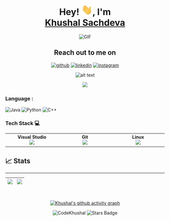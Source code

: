 <h1 align="center"> Hey! <img src="https://github.com/ABSphreak/ABSphreak/blob/master/gifs/Hi.gif" width="35px">, I'm <div class="badge-base LI-profile-badge" data-locale="en_US" data-size="large" data-theme="light" data-type="VERTICAL" data-vanity="khushal-sachdeva-25072002" data-version="v1"><a class="badge-base__link LI-simple-link" href="https://in.linkedin.com/in/khushal-sachdeva-25072002?trk=profile-badge">Khushal Sachdeva</a></div></h1>
<p align="center">
 <img alt="GIF" src="https://miro.medium.com/max/875/1*Urc28sbnORGOW5oyohQ06g.gif" width="400px" />
  <p/>
  
<h2 align="center">Reach out to me on </h2>

<div align="center">
 
[<img align="center" src='https://cdn.jsdelivr.net/npm/simple-icons@3.0.1/icons/github.svg' alt='github' height='40'>](https://github.com/CodeKhushal) 
[<img align="center" src='https://cdn.jsdelivr.net/npm/simple-icons@3.0.1/icons/linkedin.svg' alt='linkedin' height='40'>](https://www.linkedin.com/in/khushal-sachdeva-25072002/) 
[<img align="center" src='https://cdn.jsdelivr.net/npm/simple-icons@3.0.1/icons/instagram.svg' alt='instagram' height='40'>](https://www.instagram.com/_khushal_sachdeva_/) 
</div>

 <p align="center">
<img src="https://user-images.githubusercontent.com/46247882/87126810-77e5d000-c2aa-11ea-832f-70aa4fe394f9.gif" alt="alt text" width="150" height="150" />
</p>
<p align="center">
<img src="https://github-readme-stats.vercel.app/api/top-langs/?username=CodeKhushal&layout=compact(https://github.com/CodeKhushal/github-readme-stats)"/>
 </p>
 
### Language :
![Java](https://img.shields.io/badge/-java-E34A86?style=flat-square&logo=java)
![Python](https://img.shields.io/badge/-Python-black?style=flat-square&logo=Python)
![C++](https://img.shields.io/badge/-C++-00599C?style=flat-square&logo=c)

### Tech Stack :computer:
<table align="center">
<tbody>
<tr>
  
  <td align="center" width="20%">
<span><b><center>Visual Studio</center></b></span> 
<img height=65px src="https://cdn.worldvectorlogo.com/logos/visual-studio-code-1.svg"> 
</td>
  
  <td align="center" width="20%">
<span><b><center>Git</center></b></span> 
<img height=65px src="https://cdn.worldvectorlogo.com/logos/git-icon.svg"> 
</td>
 
<td align="center" width="20%">
<span><b><center>Linux</center></b></span> 
<img height=65px src="https://user-images.githubusercontent.com/68191677/130678117-f2be7ac2-d2fc-4e70-9f78-33b0bbffeaa3.png"> 
</td>
</tr>
</tbody>
</table>

## 📈 Stats

<hr>

|<img src="https://github-readme-stats.vercel.app/api?username=CodeKhushal&show_icons=true&count_private=true&theme=radical"/>|<img src="https://github-readme-streak-stats.herokuapp.com/?user=CodeKhushal&theme=radical"/>|
|---|---|
<br />
<div align="center">
     
[![Khushal's github activity graph](https://activity-graph.herokuapp.com/graph?username=CodeKhushal&theme=xcode)](https://git.io/CodeKhushal)

</div>
<p align="center"> <img src="https://komarev.com/ghpvc/?username=CodeKhushal&label=Profile%20views&color=129e00&style=plastic" alt="CodeKhushal" /> 
<img src="https://img.shields.io/github/stars/CodeKhushal" alt="Stars Badge"/></a></p>

<!--
**CodeKhushal/CodeKhushal** is a ✨ _special_ ✨ repository because its `README.md` (this file) appears on your GitHub profile.

Here are some ideas to get you started:
- 😄 Pronouns: ...
- 💬 Ask me about ...
- 🤔 I’m looking for help with ...

<br>![image](https://user-images.githubusercontent.com/68191677/120099245-265f6180-c158-11eb-8c7a-2d61f9dcf24b.png)&nbsp; &nbsp; &nbsp; &nbsp; &nbsp; &nbsp; &nbsp; &nbsp; ![image](https://user-images.githubusercontent.com/68191677/120099267-35deaa80-c158-11eb-8dcd-e21cbad9b55b.png)
<br/>
 <p>
 &nbsp;&nbsp;&nbsp;&nbsp;&nbsp;&nbsp;&nbsp;&nbsp;<img align="center" src="https://user-images.githubusercontent.com/68191677/120099245-265f6180-c158-11eb-8c7a-2d61f9dcf24b.png" width="400px" />&nbsp;&nbsp;&nbsp;
  <img align="center" src="https://user-images.githubusercontent.com/68191677/120099267-35deaa80-c158-11eb-8dcd-e21cbad9b55b.png" width="400px" />
<p/>
# Hey! <img src="https://github.com/ABSphreak/ABSphreak/blob/master/gifs/Hi.gif" width="35px">  
[<img align="center" src='https://cdn.jsdelivr.net/npm/simple-icons@3.0.1/icons/blogger.svg' alt='blogger' height='40'>](https://pirogrammer1.blogspot.com)
<h1 align="center"><a href="https://www.linkedin.com/in/khushal-sachdeva-25072002?"></a><img src="https://img.shields.io/badge/-Khushal Sachdeva-blue?style=flat-square&logo=Linkedin&logoColor=white&link=https://www.linkedin.com/in/khushal-sachdeva-25072002?"/> &nbsp;&nbsp;Khushal Sachdeva &nbsp;&nbsp;<h1/>

 - 📫 How to reach me: https://twitter.com/khushal_25    
 - 🔭 I’m currently working on Java and Android Development.
 - :computer: Languages: C, C++, Java
 - 📫 Mail:- khushalsachdeva22@gmail.com
 - ⚡ Fun fact: Fun!
 
 <h2 align="center">Trophies</h2>
<div align="center">
    
[![trophy](https://github-profile-trophy.vercel.app/?username=CodeKhushal)](https://github.com/ryo-ma/github-profile-trophy)
</div>

<br>
<table align="center">
<tbody>
 <tr>
  <td align="center" width="20%">
<span><b><center>C</center></b></span> 
<img height=60px src="https://user-images.githubusercontent.com/68191677/130678024-616363e5-2d50-45da-a7aa-8d12ee3d72fc.png"> 
</td>
  
  <td align="center" width="20%">
<span><b><center>C++</center></b></span> 
<img height=65px src="https://user-images.githubusercontent.com/68191677/130677086-5c64b983-5942-47c9-ae70-96da7d794172.png"> 
</td>
  
  <td align="center" width="20%">
<span><b><center>Java</center></b></span> 
<img height=60px src="https://user-images.githubusercontent.com/68191677/130677909-e76c9cea-308c-4476-b73b-855ee5518bbc.png"> 
</td>
  
  <td align="center" width="20%">
<span><b><center>Python</center></b></span> 
<img height=65px src="https://cdn.worldvectorlogo.com/logos/python-5.svg"> 
</td>
  </tr>

<tr>
  
  <td align="center" width="20%">
<span><b><center>Visual Studio</center></b></span> 
<img height=65px src="https://cdn.worldvectorlogo.com/logos/visual-studio-code-1.svg"> 
</td>
  
  <td align="center" width="20%">
<span><b><center>Git</center></b></span> 
<img height=65px src="https://cdn.worldvectorlogo.com/logos/git-icon.svg"> 
</td>
 
<td align="center" width="20%">
<span><b><center>Linux</center></b></span> 
<img height=65px src="https://user-images.githubusercontent.com/68191677/130678117-f2be7ac2-d2fc-4e70-9f78-33b0bbffeaa3.png"> 
</td>
</tr>
</tbody>
</table>

![github activity graph](https://activity-graph.herokuapp.com/graph?username=CodeKhushal&theme=dracula&layout=compact&title_color=FF69B4&hide_border=true&area=true)
-->

